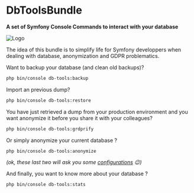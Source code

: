 # DbToolsBundle
**A set of Symfony Console Commands to interact with your database**

![Logo](../images/logo.svg)

The idea of this bundle is to simplify life for Symfony developpers when dealing with database,
anonymization and GDPR problematics.

Want to backup your database (and clean old backups)?

```sh
php bin/console db-tools:backup
```

Import an previous dump?

```sh
php bin/console db-tools:restore
```

You have just retrieved a dump from your production environment and you want
anonymize it before you share it with your colleagues?

```sh
php bin/console db-tools:grdprify
```

Or simply anonymize your current database ?

```sh
php bin/console db-tools:anonymize
```

*(ok, these last two will ask you some [configurations](/anonymization/general-concepts) :wink:)*

And finally, you want to know more about your database ?

```sh
php bin/console db-tools:stats
```